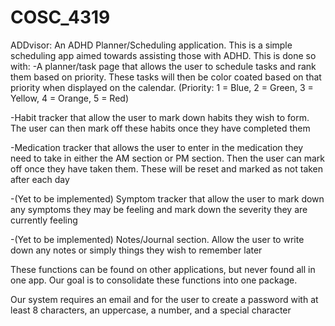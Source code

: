 # COSC_4319
ADDvisor: An ADHD Planner/Scheduling application.
This is a simple scheduling app aimed towards assisting those with ADHD. 
This is done so with:
  -A planner/task page that allows the user to schedule tasks and rank them based on priority. These tasks will then be color coated based on that priority when displayed on the calendar. 
    (Priority: 1 = Blue, 2 = Green, 3 = Yellow, 4 = Orange, 5 = Red)
    
  -Habit tracker that allow the user to mark down habits they wish to form. The user can then mark off these habits once they have completed them

  -Medication tracker that allows the user to enter in the medication they need to take in either the AM section or PM section. Then the user can mark off once they have taken them. These will be reset and marked as not taken after each day

  -(Yet to be implemented) Symptom tracker that allow the user to mark down any symptoms they may be feeling and mark down the severity they are currently feeling

  -(Yet to be implemented) Notes/Journal section. Allow the user to write down any notes or simply things they wish to remember later

These functions can be found on other applications, but never found all in one app. Our goal is to consolidate these functions into one package. 

Our system requires an email and for the user to create a password with at least 8 characters, an uppercase, a number, and a special character
